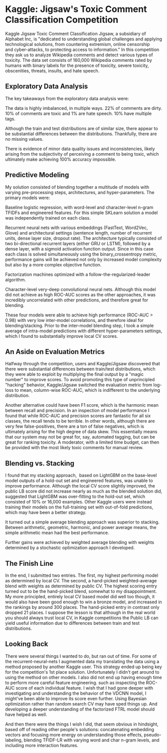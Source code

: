 # Kaggle: Jigsaw's Toxic Comment Classification Competition

Kaggle Jigsaw Toxic Comment Classification Jigsaw, a subsidiary of Alphabet Inc, is "dedicated to understanding global challenges and applying technological solutions, from countering extremism, online censorship and cyber-attacks, to protecting access to information." In this competition they ask us to analyze Wikipedia comments and detect various types of toxicity. The data set consists of 160,000 Wikipedia comments rated by humans with binary labels for the presence of toxicity, severe toxicity, obscenities, threats, insults, and hate speech.

## Exploratory Data Analysis

The key takeaways from the exploratory data analysis were:

The data is highly imbalanced, in multiple ways. 22% of comments are dirty. 10% of comments are toxic and 1% are hate speech. 10% have multiple tags.

Although the train and test distributions are of similar size, there appear to be substantial differences between the distributions.
Thankfully, there are no missing values.

There is evidence of minor data quality issues and inconsistencies, likely arising from the subjectivity of perceiving a comment to being toxic, which ultimately make achieving 100% accuracy impossible.

## Predictive Modeling

My solution consisted of blending together a multitude of models with varying pre-processing steps, architectures, and hyper-parameters. The primary models were:

Baseline logistic regression, with word-level and character-level n-gram TFIDFs and engineered features. For this simple SKLearn solution a model was independently trained on each class.

Recurrent neural nets with various embeddings (FastText, Word2Vec, Glove) and architectural settings (sentence length, number of recurrent units, dense layer size, dropout rate). The architecture typically consisted of two bi-directional recurrent layers (either GRU or LSTM), followed by a dense layer, with a sigmoid activation function output. Since in this case each class is solved simultaneously using the binary_crossentropy metric, performance gains will be achieved not only by increased model complexity but also by a more complex objective function.

Factorization machines optimized with a follow-the-regularized-leader algorithm. 

Character-level very-deep convolutional neural nets. Although this model did not achieve as high ROC-AUC scores as the other approaches, it was incredibly uncorrelated with other predictions, and therefore great for blending.

These four models were able to achieve high performance (ROC-AUC > 0.98) with very low inter-model correlations, and therefore ideal for blending/stacking. Prior to the inter-model blending step, I took a simple average of intra-model predictions with different hyper-parameters settings, which I found to substantially improve local CV scores.

## An Aside on Evaluation Metrics

Halfway through the competition, users and Kaggle/Jigsaw discovered that there were substantial differences between train/test distributions, which they were able to exploit by multiplying the final output by a "magic number" to improve scores. To avoid promoting this type of unprincipled "hacking" behavior, Kaggle/Jigsaw switched the evaluation metric from log-loss to mean, column-wise ROC-AUC, which is indifferent to the underlying distribution.

Another alternative could have been F1 score, which is the harmonic mean between recall and precision. In an inspection of model performance I found that while ROC-AUC and precision scores are fantastic for all six classes, the recall tends to be terrible. In other words, although there are very few false-positives, there are a ton of false negatives, which is ultimately arising for the high degree of data skew. This essentially means that our system may not be great for, say, automated tagging, but can be great for ranking toxicity. A moderator, with a limited time budget, can then be provided with the most likely toxic comments for manual review.

## Blending vs. Stacking

I found that my stacking approach,  based on LightGBM on the base-level model outputs of a hold-out set and engineered features, was unable to improve performance. Although the local CV score slightly improved, the public LB score did not increase nearly as much as the blended solution did, suggested that LightGBM was over-fitting to the hold-out set, which consisted of 10% or 16,000 examples. Other Kaggle users were instead training their models on the full-training set with out-of-fold predictions, which may have been a better strategy.

It turned out a simple average blending approach was superior to stacking. Between arithmetic, geometric, harmonic, and power average means, the simple arithmetic mean had the best performance. 

Further gains were achieved by weighted average blending with weights determined by a stochastic optimization approach I developed.

## The Finish Line

In the end, I submitted two entries. The first, my highest performing model as determined by local CV. The second, a hand-picked weighted-average blend with weights as determined by public CV. The highest scoring entry turned out to be the hand-picked blend, somewhat to my disappointment. My more principled, entirely local CV based model did well too though, it would also have been good enough to win a bronze model, and increased in the rankings by around 300 places. The hand-picked entry in contrast only dropped 21 places. I suppose the lesson is that although in the real world you should always trust local CV, in Kaggle competitions the Public LB can yield useful information due to differences between train and test distributions. 

## Looking Back

There were several things I wanted to do, but ran out of time. For some of the recurrent-neural-nets I augmented data my translating the data using a method proposed by another Kaggle user. This strategy ended up being key for the competition's 1st place solution. Unfortunately I didn't get around to using the method on other models. I also did not end up having enough time to perform more careful feature engineering. such as inspecting the ROC-AUC score of each individual feature. I wish that I had gone deeper with investigating and understanding the behavior of the VDCNN model, I might've been able to improve its score even further. Using Bayesian optimization rather than random search CV may have sped things up. And developing a deeper understanding of the factorized FTRL model should have helped as well.

And then there were the things I wish I did, that seem obvious in hindsight, based off of reading other people's solutions: concatenating embedding vectors and focusing more energy on understanding those effects, pseudo-labeling, blending TFIDF-LR with varying word and char n-gram levels, and including more interaction features.
